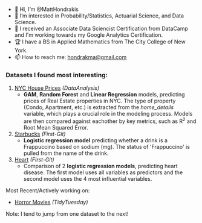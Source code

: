 - 👋 Hi, I’m @MattHondrakis
- 🧠 I’m interested in Probability/Statistics, Actuarial Science, and Data Science.
- 🌱 I received an Associate Data Sciencist Certification from DataCamp and I'm working towards my Google Analytics Certification.
- :trophy: I have a BS in Applied Mathematics from The City College of New York.
- 📫 How to reach me: hondrakma@gmail.com
   

### Datasets I found most interesting:   
  1. [NYC House Prices](https://github.com/MattHondrakis/DataAnalysis/blob/main/NYC%20House%20Prices/NYCHousePrices.md) *(DataAnalysis)*
      * **GAM**, **Random Forest** and **Linear Regression** models, predicting prices of Real Estate properties in NYC. The type of property (Condo, Apartment, etc.)           is extracted from the *home_details* variable, which plays a crucial role in the modeling process. Models are then compared against eachother by key metrics,           such as R<sup>2</sup> and Root Mean Squared Error.
  2. [Starbucks](https://github.com/MattHondrakis/First-Git/blob/main/12-21-21/Starbucks.md) *(First-Git)*
      * **Logistic regression model** predicting whether a drink is a Frappuccino based on sodium (mg). The status of 'Frappuccino' is pulled 
        from the name of the drink.
  3. [Heart](https://github.com/MattHondrakis/First-Git/blob/main/01-06-22/heart.md)  *(First-Git)*
      * Comparison of 2 **logistic regression models**, predicting heart disease. The first model uses all variables as predictors and the second model 
        uses the 4 most influential variables. 


Most Recent/Actively working on: 
   * [Horror Movies](https://github.com/MattHondrakis/TidyTuesday/blob/main/11-01-22/Horror-Movies.md) *(TidyTuesday)*


Note: I tend to jump from one dataset to the next!
